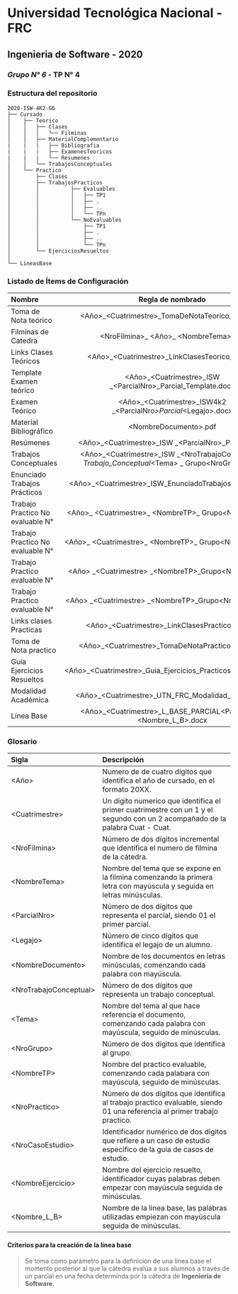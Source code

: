 # Universidad Tecnológica Nacional - FRC
## Ingenieria de Software - 2020
### *Grupo N° 6* - TP N° 4

### Estructura del repositorio

```
2020-ISW-4K2-G6
├── Cursado
│    ├── Teorico
│    │   ├── Clases
│    │   │   └── Filminas
│    │   ├── MaterialComplementario
|    |   |   ├── Bibliografia
|    |   |   ├── ExamenesTeoricos
|    |   |   └── Resumenes
│    │   └── TrabajosConceptuales 
│    └── Practico
│        ├── Clases
│        ├── TrabajosPracticos
│        │          ├── Evaluables
│        │          │   ├── TP1
│        │          │   ├── .
│        │          │   ├── ..
│        │          │   └── TPn
│        │          └── NoEvaluables
│        │              ├── TP1
│        │              ├── .
│        │              ├── ..
│        │              └── TPn
│        └── EjerciciosResueltos
│        
└── LineasBase

```

### Listado de Ítems de Configuración

| Nombre  | Regla de nombrado  | Ubicación física |
| :------------ |:---------------:| -----:|
| Toma de Nota teórico | \<Año>_\<Cuatrimestre>_TomaDeNotaTeorico_ISW.docx | /Cursado/Teórico/Clases
| Filminas de Catedra | \<NroFilmina>_ \<Año>_ \<NombreTema>.pdf | /Cursado/Teórico/Clases/Filminas
| Links Clases Teóricos | \<Año>_\<Cuatrimestre>_LinkClasesTeorico_ISW.txt | /Cursado/Teórico/Clases
| Template Examen teórico | \<Año>_\<Cuatrimestre>_ISW _\<ParcialNro>_Parcial_Template.docx | /Cursado/Teórico/MaterialComplementario/ExamenesTeoricos
| Examen Teórico | \<Año>_\<Cuatrimestre>_ISW4k2 _\<ParcialNro>_Parcial_\<Legajo>.docx | /Cursado/Teórico/MaterialComplementario/ExamenesTeoricos
| Material Bibliográfico | \<NombreDocumento>.pdf | /Cursado/Teórico/MaterialComplementario/Bibliografía
| Resúmenes | \<Año>_\<Cuatrimestre>_ISW _\<ParcialNro>_Parcial.docx | /Cursado/Teórico/MaterialComplementario/Resúmenes
| Trabajos Conceptuales | \<Año>_\<Cuatrimestre>_ISW _\<NroTrabajoConceptual> _Trabajo_Conceptual_\<Tema> _ Grupo\<NroGrupo>.pdf | /Cursado/Teórico/TrabajosConceptuales
| Enunciado Trabajos Prácticos | \<Año>_\<Cuatrimestre>_ISW_EnunciadoTrabajosPracticos.pdf |/Cursado/Practico/TrabajosPracticos
| Trabajo Practico No evaluable N° | \<Año>_ \<Cuatrimestre>_ \<NombreTP>_ Grupo\<NroGrupo>.pdf | /Cursado/Practico/TrabajosPracticos/NoEvaluables/TPN°
| Trabajo Practico No evaluable N° | \<Año>_ \<Cuatrimestre>_ \<NombreTP>_ Grupo\<NroGrupo>.docx | /Cursado/Practico/TrabajosPracticos/NoEvaluables/TPN°
| Trabajo Practico evaluable N° | \<Año> _\<Cuatrimestre> _\<NombreTP>_Grupo\<NroGrupo>.pdf | /Cursado/Practico/TrabajosPracticos/Evaluables/TPN°
| Trabajo Practico evaluable N° | \<Año> _\<Cuatrimestre> _\<NombreTP>_Grupo\<NroGrupo>.docx | /Cursado/Practico/TrabajosPracticos/Evaluables/TPN°
| Links clases Practicas | \<Año>_\<Cuatrimestre>_LinkClasesPractico_ISW.txt | /Cursado/Practico/Clases
| Toma de Nota practico | \<Año>_\<Cuatrimestre>_TomaDeNotaPractico_ISW.docx | /Cursado/Practico/Clases
| Guía Ejercicios Resueltos | \<Año>_\<Cuatrimestre>_Guia_Ejercicios_Practicos_Resueltos.pdf | /Cursado/Practico/EjerciciosResueltos
| Modalidad Académica | \<Año>_\<Cuatrimestre>_UTN_FRC_Modalidad_Ing_SW.pdf | /
| Línea Base | \<Año>_\<Cuatrimestre>_L_BASE_PARCIAL\<ParcialNro>\<Nombre_L_B>.docx | /LineasBase

### Glosario

| Sigla  | Descripción |
| :------------ | :-----|
| \<Año\> | Numero de de cuatro dígitos que identifica el año de cursado, en el formato 20XX.
| \<Cuatrimestre\> | Un dígito numerico que identifica el primer cuatrimestre con un 1 y el segundo con un 2 acompañado de la palabra Cuat - Cuat.
| \<NroFilmina\> | Número de dos dígitos incremental que identifica el numero de filmina de la cátedra.
| \<NombreTema\> | Nombre del tema que se expone en la filmina comenzando la primera letra con mayúscula y seguida en letras minúsculas.
| \<ParcialNro\> | Número de dos dígitos que representa el parcial, siendo 01 el primer parcial.
| \<Legajo\> | Número de cinco dígitos que identifica el legajo de un alumno.
| \<NombreDocumento\> | Nombre de los documentos en letras minúsculas, comenzando cada palabra con mayúscula.
| \<NroTrabajoConceptual\> | Número de dos dígitos que representa un trabajo conceptual.
| \<Tema\> | Nombre del tema al que hace referencia el documento, comenzando cada palabra con mayúscula, seguido de minúsculas.
| \<NroGrupo\> | Número de dos dígitos que identifica al grupo.
| \<NombreTP\> | Nombre del practico evaluable, comenzando cada palabara con mayúscula, seguido de minúsculas.
| \<NroPractico\> | Número de dos dígitos que identifica al trabajo practico evaluable, siendo 01 una referencia al primer trabajo practico.
| \<NroCasoEstudio\> | Identificador numérico de dos dígitos que refiere a un caso de estudio especifico de la guia de casos de estudio.
| \<NombreEjercicio\> | Nombre del ejercicio resuelto, identificador cuyas palabras deben empezar con mayúscula seguida de minúsculas.
| \<Nombre_L_B\> | Nombre de la linea base, las palabras utilizadas empiezan con mayúscula seguida de minúsculas.


#### Criterios para la creación de la linea base

>Se toma como parámetro para la definición de una línea base el momento posterior al que la cátedra evalúa a sus alumnos a través de un parcial en una fecha determinda por la cátedra de **Ingeniería de Software**.
